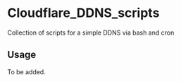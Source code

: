 # Cloudflare_DDNS_scripts
Collection of scripts for a simple DDNS via bash and cron

## Usage
To be added.
